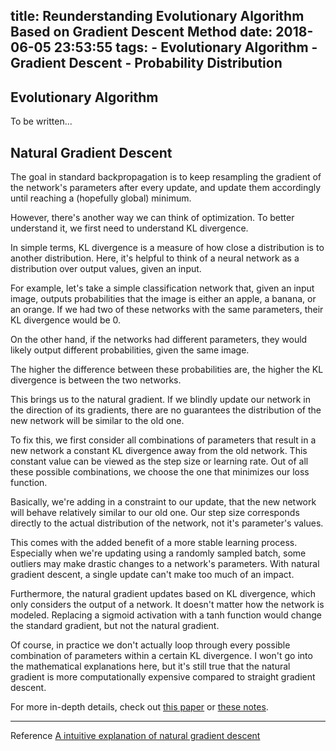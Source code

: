 title: Reunderstanding Evolutionary Algorithm Based on Gradient Descent Method
date: 2018-06-05 23:53:55
tags:
	- Evolutionary Algorithm
	- Gradient Descent
	- Probability Distribution
---

## Evolutionary Algorithm

To be written...

## Natural Gradient Descent

The goal in standard backpropagation is to keep resampling the gradient of the network's parameters after every update, and update them accordingly until reaching a (hopefully global) minimum.

However, there's another way we can think of optimization. To better understand it, we first need to understand KL divergence.

<!-- more -->

In simple terms, KL divergence is a measure of how close a distribution is to another distribution. Here, it's helpful to think of a neural network as a distribution over output values, given an input.

For example, let's take a simple classification network that, given an input image, outputs probabilities that the image is either an apple, a banana, or an orange. If we had two of these networks with the same parameters, their KL divergence would be 0.

On the other hand, if the networks had different parameters, they would likely output different probabilities, given the same image.

The higher the difference between these probabilities are, the higher the KL divergence is between the two networks.

This brings us to the natural gradient. If we blindly update our network in the direction of its gradients, there are no guarantees the distribution of the new network will be similar to the old one.

To fix this, we first consider all combinations of parameters that result in a new network a constant KL divergence away from the old network. This constant value can be viewed as the step size or learning rate. Out of all these possible combinations, we choose the one that minimizes our loss function.

Basically, we're adding in a constraint to our update, that the new network will behave relatively similar to our old one. Our step size corresponds directly to the actual distribution of the network, not it's parameter's values.

This comes with the added benefit of a more stable learning process. Especially when we're updating using a randomly sampled batch, some outliers may make drastic changes to a network's parameters. With natural gradient descent, a single update can't make too much of an impact.

Furthermore, the natural gradient updates based on KL divergence, which only considers the output of a network. It doesn't matter how the network is modeled. Replacing a sigmoid activation with a tanh function would change the standard gradient, but not the natural gradient.

Of course, in practice we don't actually loop through every possible combination of parameters within a certain KL divergence. I won't go into the mathematical explanations here, but it's still true that the natural gradient is more computationally expensive compared to straight gradient descent.

For more in-depth details, check out [this paper](https://arxiv.org/pdf/1301.3584v7.pdf) or [these notes](https://ipvs.informatik.uni-stuttgart.de/mlr/marc/notes/gradientDescent.pdf).

----
Reference
[A intuitive explanation of natural gradient descent](http://kvfrans.com/a-intuitive-explanation-of-natural-gradient-descent/)

